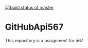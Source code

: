 [![build status of master](https://travis-ci.org/wuhuwuhuhu/GitHubApi567.svg?branch=master)](https://travis-ci.org/wuhuwuhuhu/GitHubApi567)
# GitHubApi567
This repository is a assignment for 567
